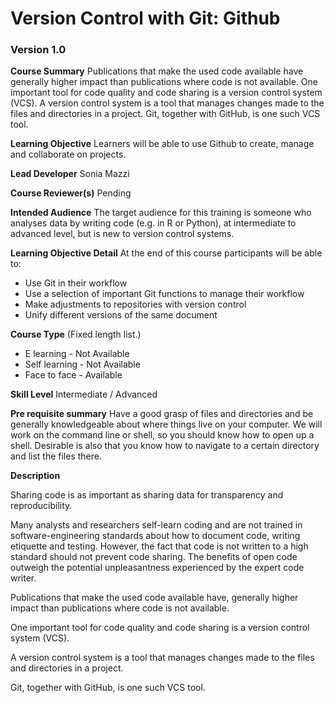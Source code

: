 # Version Control with Git: Github
### Version 1.0

**Course Summary**
Publications that make the used code available have generally higher impact than publications where code is not available. One important tool for code quality and code sharing is a version control system (VCS). A version control system is a tool that manages changes made to the files and directories in a project. Git, together with GitHub, is one such VCS tool.

**Learning Objective**
Learners will be able to use Github to create, manage and collaborate on projects. 

**Lead Developer**
Sonia Mazzi

**Course Reviewer(s)**
Pending

**Intended Audience**
The target audience for this training is someone who analyses data by writing code (e.g. in R or Python), at intermediate to advanced level, but is new to version control systems.

**Learning Objective Detail**
At the end of this course participants will be able to:
* Use Git in their workflow
* Use a selection of important Git functions to manage their workflow
* Make adjustments to repositories with version control
* Unify different versions of the same document

**Course Type** (Fixed length list.)
* E learning - Not Available
* Self learning - Not Available
* Face to face - Available

**Skill Level**
Intermediate / Advanced

**Pre requisite summary** 
Have a good grasp of files and directories and be generally knowledgeable about where things live on your computer. We will work on the command line or shell, so you should know how to open up a shell. Desirable is also that you know how to navigate to a certain directory and list the files there.

**Description**

Sharing code is as important as sharing data for transparency and reproducibility. 

Many analysts and researchers self-learn coding and are not trained in software-engineering standards about how to document code, writing etiquette and testing. However, the fact that code is not written to a high standard should not prevent code sharing. The benefits of open code outweigh the potential unpleasantness experienced by the expert code writer.

Publications that make the used code available have, generally higher impact than publications where code is not available.

One important tool for code quality and code sharing is a version control system (VCS).

A version control system is a tool that manages changes made to the files and directories in a project.

Git, together with GitHub, is one such VCS tool. 






